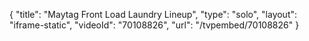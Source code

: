 {
    "title": "Maytag Front Load Laundry Lineup",
    "type": "solo",
    "layout": "iframe-static",
    "videoId": "70108826",
    "url": "\/tvpembed\/70108826"
}